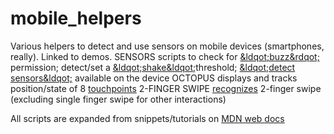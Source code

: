 # mobile_helpers
Various helpers to detect and use sensors on mobile devices (smartphones, really). Linked to demos.
 SENSORS scripts to check for <a href="...">&ldqot;buzz&rdqot;</a> permission; detect/set a <a href="...">&ldqot;shake&ldqot;</a>threshold; <a href="...">&ldqot;detect sensors&ldqot;</a> available on the device
 OCTOPUS displays and tracks position/state of 8 <a href="...">touchpoints</a>
 2-FINGER SWIPE <a href="...">recognizes</a> 2-finger swipe (excluding single finger swipe for other interactions)

 All scripts are expanded from snippets/tutorials on <a href="https://developer.mozilla.org/en-US/docs/Web/JavaScript/Reference">MDN web docs</a>
